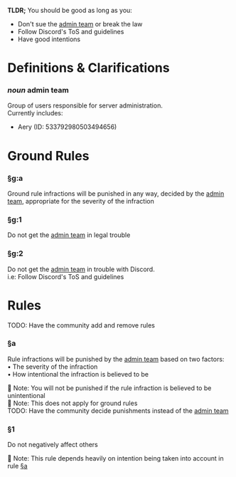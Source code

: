 **TLDR;** You should be good as long as you:
* Don't sue the [admin team](#noun-admin-team) or break the law
* Follow Discord's ToS and guidelines
* Have good intentions

# Definitions & Clarifications

### *noun* admin team
Group of users responsible for server administration.  
Currently includes:
* Aery (ID: 533792980503494656)

# Ground Rules

### §g:a 
Ground rule infractions will be punished in any way, decided by the [admin team](#noun-admin-team), appropriate for the severity of the infraction

### §g:1  
Do not get the [admin team](#noun-admin-team) in legal trouble

### §g:2  
Do not get the [admin team](#noun-admin-team) in trouble with Discord.  
i.e: Follow Discord's ToS and guidelines

# Rules

TODO: Have the community add and remove rules

### §a
Rule infractions will be punished by the [admin team](#noun-admin-team) based on two factors:  
• The severity of the infraction  
• How intentional the infraction is believed to be  

📝 Note: You will not be punished if the rule infraction is believed to be unintentional  
📝 Note: This does not apply for ground rules  
TODO: Have the community decide punishments instead of the [admin team](#noun-admin-team)

### §1  
Do not negatively affect others

📝 Note: This rule depends heavily on intention being taken into account in rule [§a](#a)